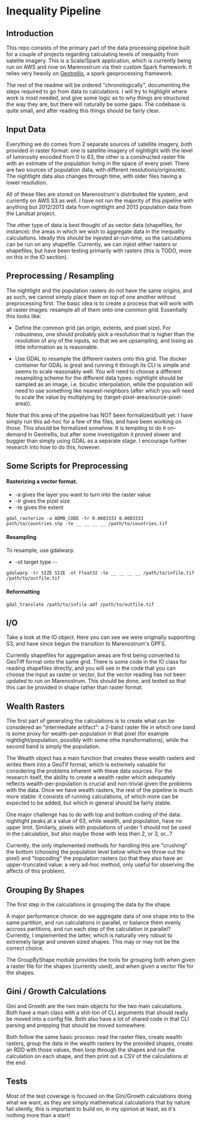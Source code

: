 # Inequality Pipeline

## Introduction

This repo consists of the primary part of the data processing pipeline built for a couple of projects regarding calculating levels of inequality from satelite imagery. This is a Scala/Spark application, which is currently being run on AWS and now on Marenostrum via their custom Spark framework. It relies very heavily on [Geotrellis](https://github.com/locationtech/geotrellis), a spark geoprocessing framework.

The rest of the readme will be ordered "chronologically", documenting the steps required to go from data to calculations. I will try to highlight where work is most needed, and give some logic as to why things are structured the way they are, but there will naturally be some gaps. The codebase is quite small, and after reading this things should be fairly clear.

## Input Data

Everything we do comes from 2 separate sources of satellite imagery, both provided in raster format: one is satellite imagery of nightlight with the level of luminosity encoded from 0 to 63, the other is a constructed raster file with an estimate of the population living in the space of every pixel. There are two sources of population data, with different resolutions/origins/etc. The nightlight data also changes through time, with older files having a lower resolution.

All of these files are stored on Marenostrum's distributed file system, and currently on AWS S3 as well. I have not run the majority of this pipeline with anything but 2012/2013 data from nightlight and 2013 population data from the Landsat project.

The other type of data is best thought of as vector data (shapefiles, for instance): the areas in which we wish to aggregate data in the inequality calculations. Ideally this should be injested at-run-time, so the calculations can be run on any shapefile. Currently, we can injest either rasters or shapefiles, but have been testing primarily with rasters (this is TODO, more on this in the IO section).

## Preprocessing / Resampling

The nightlight and the population rasters do not have the same origins, and as such, we cannot simply place them on top of one another without preprocessing first. The basic idea is to create a process that will work with all raster images: resample all of them onto one common grid. Essentially this looks like:

* Define the common grid (an origin, extents, and pixel size). For robustness, one should probably pick a resolution that is higher than the resolution of any of the inputs, so that we are upsampling, and losing as little information as is reasonable.

* Use GDAL to resample the different rasters onto this grid. The docker container for GDAL is great and running it through its CLI is simple and seems to scale reasonably well. You will need to choose a different resampling scheme for the different data types: nightlight should be sampled as an image, i.e. bicubic interpolation, while the population will need to use something like nearest-neighbors (after which you will need to scale the value by multiplying by (target-pixel-area/source-pixel-area)).

Note that this area of the pipeline has NOT been formalized/built yet. I have simply run this ad-hoc for a few of the files, and have been working on those. This should be formalized somehow. It is tempting to do it on-demand in Geotrellis, but after some investigation it proved slower and buggier than simply using GDAL as a separate stage. I encourage further research into how to do this, however.

## Some Scripts for Preprocessing

#### Rasterizing a vector format.

* -a gives the layer you want to turn into the raster value
* -tr gives the pizel size
* -te gives the extent
```{sh}
gdal_rasterize -a ADM0_CODE -tr 0.0083333 0.0083333 path/to/countries.shp -te __ __ __ __ /path/to/countries.tif
```

#### Resampling

To resample, use gdalwarp.
* -ot target type --
```{sh}
gdalwarp -tr SIZE SIZE -ot Float32 -te __ __ __ __ /path/to/infile.tif /path/to/outfile.tif
```

#### Reformatting
```{sh}
gdal_translate /path/to/infile.adf /path/to/outfile.tif
```

## I/O

Take a look at the IO object. Here you can see we were originally supporting S3, and have since begun the transition to Marenostrum's GPFS.

Currently shapefiles for aggregation areas are first being converted to GeoTiff format onto the same grid. There is some code in the IO class for reading shapefiles directly, and you will see in the code that you can choose the input as raster or vector, but the vector reading has not been updated to run on Marenostrum. This should be done, and tested so that this can be provided in shape rather than raster format.

## Wealth Rasters

The first part of generating the calculations is to create what can be considered an "intermediate artifact": a 2-band raster file in which one band is some proxy for wealth-per-population in that pixel (for example nightlight/population, possibly with some othe transformations), while the second band is simply the population.

The Wealth object has a main function that creates these wealth rasters and writes them into a GeoTif format, which is extremely valuable for considering the problems inherent with these data sources. For the research itself, the ability to create a wealth raster which adequately reflects wealth-per-population is crucial and non-trivial given the problems with the data. Once we have wealth rasters, the rest of the pipeline is much more stable: it consists of running calculations, of which more can be expected to be added, but which in general should be fairly stable.

One major challenge has to do with top and bottom coding of the data: nightlight peaks at a value of 63, while wealth, and population, have no upper limit. Similarly, pixels with populations of under 1 should not be used in the calculation, but also maybe those with less then 2, or 3, or...?

Currently, the only implemented methods for handling this are "crushing" the bottom (choosing the population level below which we throw out the pixel) and "topcoding" the population rasters (so that they also have an upper-truncated value: a very ad-hoc method, only useful for observing the affects of this problem).

## Grouping By Shapes

The first step in the calculations is grouping the data by the shape.

A major performance choice: do we aggregate data of one shape into to the same partition, and run calculations in parallel, or balance them evenly accross partitions, and run each step of the calculation in parallel? Currently, I implemented the latter, which is naturally very robust to extremely large and uneven sized shapes. This may or may not be the correct choice.

The GroupByShape module provides the tools for grouping both when given a raster file for the shapes (currently used), and when given a vector file for the shapes.

## Gini / Growth Calculations

Gini and Growth are the two main objects for the two main calculations. Both have a main class with a shit-ton of CLI arguments that should really be moved into a config file. Both also have a lot of shared code in that CLI parsing and prepping that should be moved somewhere.

Both follow the same basic process: read the raster files, create wealth rasters, group the data in the wealth rasters by the provided shapes, create an RDD with those values, then loop through the shapes and run the calculation on each shape, and then print out a CSV of the calculations at the end.

## Tests

Most of the test coverage is focused on the Gini/Growth calculations doing what we want, as they are simply mathematical calculations that by nature fail silently, this is important to build on, in my opinion at least, as it's nothing more than a start!
